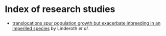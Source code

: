 Index of research studies
=========================

* [translocations spur population growth but exacerbate inbreeding in an imperiled species](./Mosaic_FSJ) by Linderoth *et al.*
